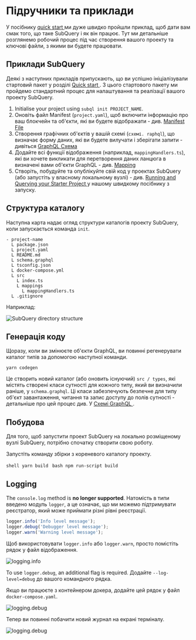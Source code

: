 # Підручники та приклади

У посібнику [ quick start ](/quickstart/quickstart.md) ми дуже швидко пройшли приклад, щоб дати вам смак того, що таке SubQuery і як він працює. Тут ми детальніше розглянемо робочий процес під час створення вашого проекту та ключові файли, з якими ви будете працювати.

## Приклади SubQuery

Деякі з наступних прикладів припускають, що ви успішно ініціалізували стартовий пакет у розділі [ Quick start ](../quickstart/quickstart.md). З цього стартового пакету ми пройдемо стандартний процес для налаштування та реалізації вашого проекту SubQuery.

1. Initialise your project using `subql init PROJECT_NAME`.
2. Оновіть файл Manifest (` project.yaml `), щоб включити інформацію про ваш блокчейн та об'єкти, які ви будете відображати - див. [ Manifest File ](./manifest.md)
3. Створення графічних об'єктів у вашій схемі (`схемі. raphql`), що визначає форму даних, які ви будете вилучати і зберігати запити - дивіться [GraphQL Схема](./graphql.md)
4. Додайте всі функції відображення (наприклад, ` mappingHandlers.ts `), які ви хочете викликати для перетворення даних ланцюга в визначені вами об'єкти GraphQL - див. [ Mapping ](./mapping.md)
5. Створіть, побудуйте та опублікуйте свій код у проектах SubQuery (або запустіть у власному локальному вузлі) - див. [ Running and Querying your Starter Project ](./quickstart.md#running-and-querying-your-starter-project) у нашому швидкому посібнику з запуску.

## Структура каталогу

Наступна карта надає огляд структури каталогів проекту SubQuery, коли запускається команда ` init `.

```
- project-name
  L package.json
  L project.yaml
  L README.md
  L schema.graphql
  L tsconfig.json
  L docker-compose.yml
  L src
    L index.ts
    L mappings
      L mappingHandlers.ts
  L .gitignore
```

Наприклад:

![SubQuery directory structure](/assets/img/subQuery_directory_stucture.png)

## Генерація коду

Щоразу, коли ви змінюєте об'єкти GraphQL, ви повинні регенерувати каталог типів за допомогою наступної команди.

```
yarn codegen
```

Це створить новий каталог (або оновить існуючий) ` src / types `, які містять створені класи сутності для кожного типу, який ви визначили раніше, у ` schema.graphql `. Ці класи забезпечують безпечне для типу об'єкт завантаження, читання та запис доступу до полів сутності - детальніше про цей процес див. У [ Схемі GraphQL ](./graphql.md).

## Побудова

Для того, щоб запустити проект SubQuery на локально розміщеному вузлі SubQuery, потрібно спочатку створити свою роботу.

Запустіть команду збірки з кореневого каталогу проекту.

<CodeGroup> <CodeGroupItem title="YARN" active> ```shell yarn build ``` </CodeGroupItem>
<CodeGroupItem title="NPM"> ```bash npm run-script build ``` </CodeGroupItem> </CodeGroup>

## Logging

The `console.log` method is **no longer supported**. Натомість в типи введено модуль ` logger `, а це означає, що ми можемо підтримувати реєстратор, який може приймати різні рівні реєстрації.

```typescript
logger.info('Info level message');
logger.debug('Debugger level message');
logger.warn('Warning level message');
```

Щоб використовувати ` logger.info ` або ` logger.warn `, просто помістіть рядок у файл відображення.

![logging.info](/assets/img/logging_info.png)

To use `logger.debug`, an additional flag is required. Додайте `--log-level=debug` до вашого командного рядка.

Якщо ви працюєте з контейнером докера, додайте цей рядок у файл ` docker-compose.yaml `.

![logging.debug](/assets/img/logging_debug.png)

Тепер ви повинні побачити новий журнал на екрані терміналу.

![logging.debug](/assets/img/subquery_logging.png)
